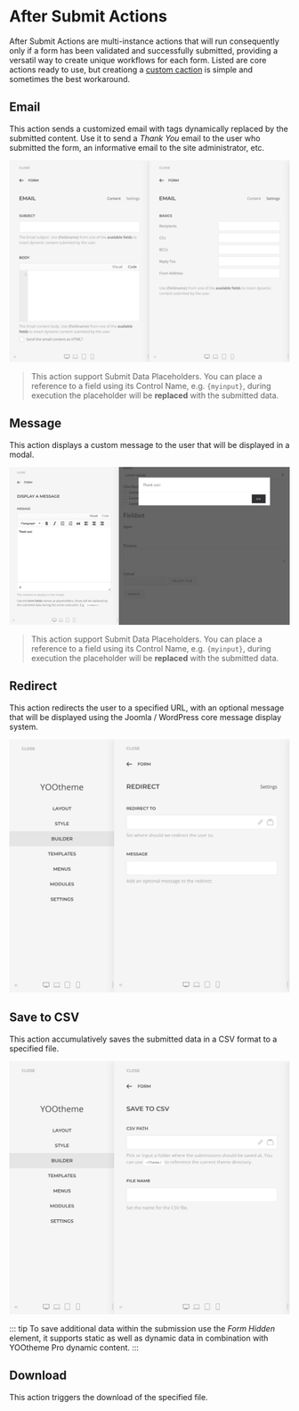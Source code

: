 # After Submit Actions

After Submit Actions are multi-instance actions that will run consequently only if a form has been validated and successfully submitted, providing a versatil way to create unique workflows for each form. Listed are core actions ready to use, but creationg a [custom caction](./advanced/custom-action) is simple and sometimes the best workaround.

## Email

This action sends a customized email with tags dynamically replaced by the submitted content. Use it to send a _Thank You_ email to the user who submitted the form, an informative email to the site administrator, etc.

![Email Form Action](./assets/actions/email.png)

> This action support Submit Data Placeholders. You can place a reference to a field using its Control Name, e.g. `{myinput}`, during execution the placeholder will be **replaced** with the submitted data.

## Message

This action displays a custom message to the user that will be displayed in a modal.

![Message Form Action](./assets/actions/message.png)

> This action support Submit Data Placeholders. You can place a reference to a field using its Control Name, e.g. `{myinput}`, during execution the placeholder will be **replaced** with the submitted data.

## Redirect

This action redirects the user to a specified URL, with an optional message that will be displayed using the Joomla / WordPress core message display system.

![Redirect Form Action](./assets/actions/redirect.png)

## Save to CSV

This action accumulatively saves the submitted data in a CSV format to a specified file.

![Save to CSV Form Action](./assets/actions/savetocsv.png)

::: tip
To save additional data within the submission use the _Form Hidden_ element, it supports static as well as dynamic data in combination with YOOtheme Pro dynamic content.
:::

## Download

This action triggers the download of the specified file.

